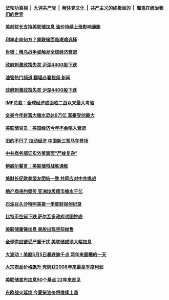 ####  [法轮功真相](../../../../basic/blob/master/README.md?t=05300901) &nbsp;|&nbsp; [九评共产党](../../../../9ping.md/blob/master/README.md?t=05300901) &nbsp;|&nbsp; [解体党文化](../../../../jtdwh.md/blob/master/README.md?t=05300901)  &nbsp;|&nbsp; [共产主义的终极目的](../../../../gczydzjmd.md/blob/master/README.md?t=05300901) &nbsp;|&nbsp; [魔鬼在统治我们的世界](../../../../mgztzwmdsj.md/blob/master/README.md?t=05300901) 

#### [美前财长支持美联储加息 油价持续上涨影响通胀](../pages/soh7/624329.md?t=05300901) 
#### [利率走向何方？美联储面临艰难选择](../pages/soh7/623753.md?t=05300901) 
#### [世银：俄乌战争或触发全球经济衰退](../pages/soh7/623663.md?t=05300901) 
#### [政府刺激政策失灵 沪深4400股下跌](../pages/soh7/623129.md?t=05300901) 
#### [油管热门频道 翻墙必看视频 新闻](http://45.76.130.85:81/youtube.html?05300901)
#### [政府刺激政策失灵 沪深4400股下跌](../pages/soh7/623129.md?t=05300901) 
#### [IMF总裁：全球经济或面临二战以来最大考验](../pages/soh7/622973.md?t=05300901) 
#### [全美今年财富大缩水恐达9万亿 富豪受创最大](../pages/soh7/622946.md?t=05300901) 
#### [美联储官员：美国经济今年不会陷入衰退](../pages/soh7/622310.md?t=05300901) 
#### [旧的不行了 拉动经济 中国新三驾马车登场](../pages/soh7/622178.md?t=05300901) 
#### [中共商务部证实外贸局面“严峻复杂”](../pages/soh7/622166.md?t=05300901) 
#### [鲍威尔誓言：美联储将战胜通胀](../pages/soh7/621551.md?t=05300901) 
#### [美财长促欧美盟友团结一致 共同应对中共挑战](../pages/soh7/621401.md?t=05300901) 
#### [地产商违约频传 亚洲垃圾债市缩水千亿](../pages/soh7/621191.md?t=05300901) 
#### [石油巨头沙特阿美第一季度财报创纪录](../pages/soh7/620948.md?t=05300901) 
#### [比特币空前下跌 萨尔瓦多政府试图抄底](../pages/soh7/619483.md?t=05300901) 
#### [美联储重锤加息 美股出现空前抛售 ](../pages/soh7/619186.md?t=05300901) 
#### [全球供应链受严重干扰 美联储或须大幅加息 ](../pages/soh7/618673.md?t=05300901) 
#### [大波动！美股5月5日暴跌逾千点 两年来最糟的一天](../pages/soh7/618436.md?t=05300901) 
#### [大宗商品价格飙升 壳牌获2008年来最高季度利润](../pages/soh7/618235.md?t=05300901) 
#### [美联储宣布加息50个基点 22年来首见](../pages/soh7/618106.md?t=05300901) 
#### [东欧战火延烧 今夏柴油价将继续上涨](../pages/soh7/617323.md?t=05300901) 
<img src='http://gfw-breaker.win/goodnews/indexes/soh7.md' width='0px' height='0px'/>
